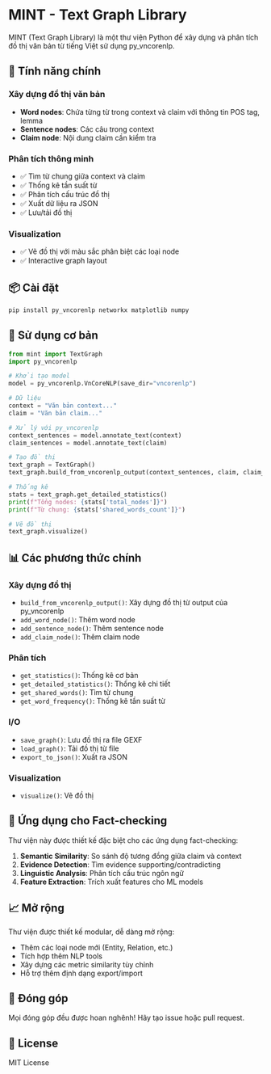 # MINT - Text Graph Library

MINT (Text Graph Library) là một thư viện Python để xây dựng và phân tích đồ thị văn bản từ tiếng Việt sử dụng py_vncorenlp.

## 🚀 Tính năng chính

### Xây dựng đồ thị văn bản
- **Word nodes**: Chứa từng từ trong context và claim với thông tin POS tag, lemma
- **Sentence nodes**: Các câu trong context
- **Claim node**: Nội dung claim cần kiểm tra

### Phân tích thông minh
- ✅ Tìm từ chung giữa context và claim
- ✅ Thống kê tần suất từ
- ✅ Phân tích cấu trúc đồ thị
- ✅ Xuất dữ liệu ra JSON
- ✅ Lưu/tải đồ thị

### Visualization
- ✅ Vẽ đồ thị với màu sắc phân biệt các loại node
- ✅ Interactive graph layout

## 📦 Cài đặt

```bash
pip install py_vncorenlp networkx matplotlib numpy
```

## 🔧 Sử dụng cơ bản

```python
from mint import TextGraph
import py_vncorenlp

# Khởi tạo model
model = py_vncorenlp.VnCoreNLP(save_dir="vncorenlp")

# Dữ liệu
context = "Văn bản context..."
claim = "Văn bản claim..."

# Xử lý với py_vncorenlp
context_sentences = model.annotate_text(context)
claim_sentences = model.annotate_text(claim)

# Tạo đồ thị
text_graph = TextGraph()
text_graph.build_from_vncorenlp_output(context_sentences, claim, claim_sentences)

# Thống kê
stats = text_graph.get_detailed_statistics()
print(f"Tổng nodes: {stats['total_nodes']}")
print(f"Từ chung: {stats['shared_words_count']}")

# Vẽ đồ thị
text_graph.visualize()
```

## 📊 Các phương thức chính

### Xây dựng đồ thị
- `build_from_vncorenlp_output()`: Xây dựng đồ thị từ output của py_vncorenlp
- `add_word_node()`: Thêm word node
- `add_sentence_node()`: Thêm sentence node
- `add_claim_node()`: Thêm claim node

### Phân tích
- `get_statistics()`: Thống kê cơ bản
- `get_detailed_statistics()`: Thống kê chi tiết
- `get_shared_words()`: Tìm từ chung
- `get_word_frequency()`: Thống kê tần suất từ

### I/O
- `save_graph()`: Lưu đồ thị ra file GEXF
- `load_graph()`: Tải đồ thị từ file
- `export_to_json()`: Xuất ra JSON

### Visualization
- `visualize()`: Vẽ đồ thị

## 🎯 Ứng dụng cho Fact-checking

Thư viện này được thiết kế đặc biệt cho các ứng dụng fact-checking:

1. **Semantic Similarity**: So sánh độ tương đồng giữa claim và context
2. **Evidence Detection**: Tìm evidence supporting/contradicting
3. **Linguistic Analysis**: Phân tích cấu trúc ngôn ngữ
4. **Feature Extraction**: Trích xuất features cho ML models

## 📈 Mở rộng

Thư viện được thiết kế modular, dễ dàng mở rộng:

- Thêm các loại node mới (Entity, Relation, etc.)
- Tích hợp thêm NLP tools
- Xây dựng các metric similarity tùy chỉnh
- Hỗ trợ thêm định dạng export/import

## 🤝 Đóng góp

Mọi đóng góp đều được hoan nghênh! Hãy tạo issue hoặc pull request.

## 📄 License

MIT License 